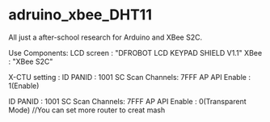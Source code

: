 # adruino_xbee_DHT11
All just a after-school research for Arduino and XBee S2C.

Use Components:
LCD screen : "DFROBOT LCD KEYPAD SHIELD V1.1"
XBee : "XBee S2C"

X-CTU setting :
<coordinator>
  ID PANID : 1001
  SC Scan Channels: 7FFF
  AP API Enable : 1(Enable)
  
<router>
  ID PANID : 1001
  SC Scan Channels: 7FFF
  AP API Enable : 0(Transparent Mode)
  //You can set more router to creat mash
